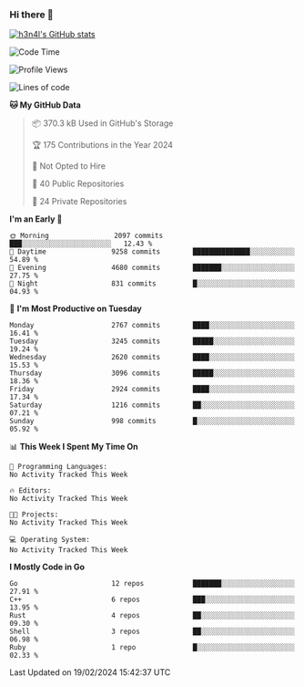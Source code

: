 ### Hi there 👋

[![h3n4l's GitHub stats](https://github-readme-stats.vercel.app/api?username=h3n4l&count_private=true&show_icons=true&theme=radical)](https://github.com/h3n4l/github-readme-stats)

<!--START_SECTION:waka-->
![Code Time](http://img.shields.io/badge/Code%20Time-1%2C836%20hrs%2017%20mins-blue)

![Profile Views](http://img.shields.io/badge/Profile%20Views-0-blue)

![Lines of code](https://img.shields.io/badge/From%20Hello%20World%20I%27ve%20Written-4.9%20million%20lines%20of%20code-blue)

**🐱 My GitHub Data** 

> 📦 370.3 kB Used in GitHub's Storage 
 > 
> 🏆 175 Contributions in the Year 2024
 > 
> 🚫 Not Opted to Hire
 > 
> 📜 40 Public Repositories 
 > 
> 🔑 24 Private Repositories 
 > 
**I'm an Early 🐤** 

```text
🌞 Morning                2097 commits        ███░░░░░░░░░░░░░░░░░░░░░░   12.43 % 
🌆 Daytime                9258 commits        ██████████████░░░░░░░░░░░   54.89 % 
🌃 Evening                4680 commits        ███████░░░░░░░░░░░░░░░░░░   27.75 % 
🌙 Night                  831 commits         █░░░░░░░░░░░░░░░░░░░░░░░░   04.93 % 
```
📅 **I'm Most Productive on Tuesday** 

```text
Monday                   2767 commits        ████░░░░░░░░░░░░░░░░░░░░░   16.41 % 
Tuesday                  3245 commits        █████░░░░░░░░░░░░░░░░░░░░   19.24 % 
Wednesday                2620 commits        ████░░░░░░░░░░░░░░░░░░░░░   15.53 % 
Thursday                 3096 commits        █████░░░░░░░░░░░░░░░░░░░░   18.36 % 
Friday                   2924 commits        ████░░░░░░░░░░░░░░░░░░░░░   17.34 % 
Saturday                 1216 commits        ██░░░░░░░░░░░░░░░░░░░░░░░   07.21 % 
Sunday                   998 commits         █░░░░░░░░░░░░░░░░░░░░░░░░   05.92 % 
```


📊 **This Week I Spent My Time On** 

```text
💬 Programming Languages: 
No Activity Tracked This Week

🔥 Editors: 
No Activity Tracked This Week

🐱‍💻 Projects: 
No Activity Tracked This Week

💻 Operating System: 
No Activity Tracked This Week
```

**I Mostly Code in Go** 

```text
Go                       12 repos            ███████░░░░░░░░░░░░░░░░░░   27.91 % 
C++                      6 repos             ███░░░░░░░░░░░░░░░░░░░░░░   13.95 % 
Rust                     4 repos             ██░░░░░░░░░░░░░░░░░░░░░░░   09.30 % 
Shell                    3 repos             ██░░░░░░░░░░░░░░░░░░░░░░░   06.98 % 
Ruby                     1 repo              █░░░░░░░░░░░░░░░░░░░░░░░░   02.33 % 
```




 Last Updated on 19/02/2024 15:42:37 UTC
<!--END_SECTION:waka-->


